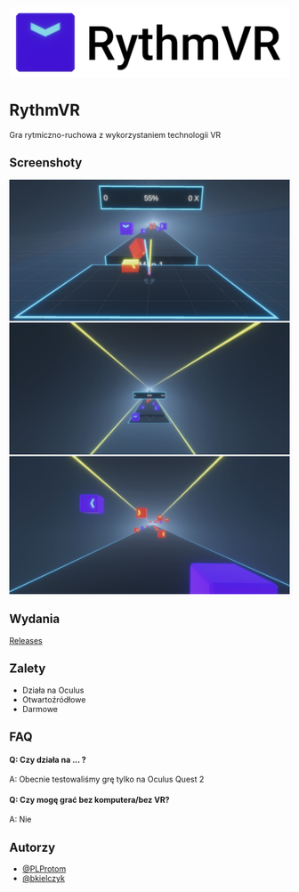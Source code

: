![Logo](https://raw.githubusercontent.com/PLProtom/Unity-VR/main/Screenshots/Logo.png)


# RythmVR

Gra rytmiczno-ruchowa z wykorzystaniem technologii VR

## Screenshoty

![Screenshot](https://raw.githubusercontent.com/PLProtom/Unity-VR/main/Screenshots/s2.png)
![Screenshot](https://raw.githubusercontent.com/PLProtom/Unity-VR/main/Screenshots/s3.png)
![Screenshot](https://raw.githubusercontent.com/PLProtom/Unity-VR/main/Screenshots/s4.png)


## Wydania

[Releases](https://github.com/PLProtom/Unity-VR/releases)


## Zalety

- Działa na Oculus
- Otwartoźródłowe
- Darmowe


## FAQ

#### Q: Czy działa na ... ?
A: Obecnie testowaliśmy grę tylko na Oculus Quest 2

#### Q: Czy mogę grać bez komputera/bez VR?
A: Nie


## Autorzy

- [@PLProtom](https://github.com/PLProtom)
- [@bkielczyk](https://github.com/bkielczyk)

